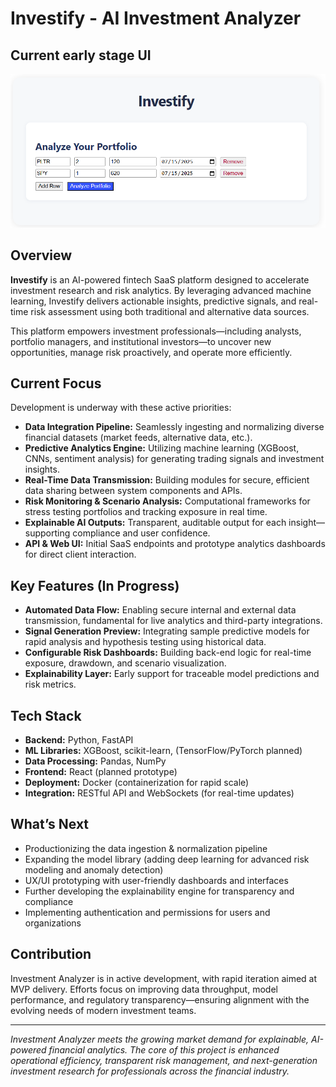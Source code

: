 # Investify - AI Investment Analyzer

## Current early stage UI
![Early stage UI](figures/early-stage-ui.png?raw=true "Title")

## Overview

**Investify** is an AI-powered fintech SaaS platform designed to accelerate investment research and risk analytics. By leveraging advanced machine learning, Investify delivers actionable insights, predictive signals, and real-time risk assessment using both traditional and alternative data sources.

This platform empowers investment professionals—including analysts, portfolio managers, and institutional investors—to uncover new opportunities, manage risk proactively, and operate more efficiently.

## Current Focus

Development is underway with these active priorities:

- **Data Integration Pipeline:** Seamlessly ingesting and normalizing diverse financial datasets (market feeds, alternative data, etc.).
- **Predictive Analytics Engine:** Utilizing machine learning (XGBoost, CNNs, sentiment analysis) for generating trading signals and investment insights.
- **Real-Time Data Transmission:** Building modules for secure, efficient data sharing between system components and APIs.
- **Risk Monitoring & Scenario Analysis:** Computational frameworks for stress testing portfolios and tracking exposure in real time.
- **Explainable AI Outputs:** Transparent, auditable output for each insight—supporting compliance and user confidence.
- **API & Web UI:** Initial SaaS endpoints and prototype analytics dashboards for direct client interaction.

## Key Features (In Progress)

- **Automated Data Flow:** Enabling secure internal and external data transmission, fundamental for live analytics and third-party integrations.
- **Signal Generation Preview:** Integrating sample predictive models for rapid analysis and hypothesis testing using historical data.
- **Configurable Risk Dashboards:** Building back-end logic for real-time exposure, drawdown, and scenario visualization.
- **Explainability Layer:** Early support for traceable model predictions and risk metrics.

## Tech Stack

- **Backend:** Python, FastAPI
- **ML Libraries:** XGBoost, scikit-learn, (TensorFlow/PyTorch planned)
- **Data Processing:** Pandas, NumPy
- **Frontend:** React (planned prototype)
- **Deployment:** Docker (containerization for rapid scale)
- **Integration:** RESTful API and WebSockets (for real-time updates)

## What’s Next

- Productionizing the data ingestion & normalization pipeline
- Expanding the model library (adding deep learning for advanced risk modeling and anomaly detection)
- UX/UI prototyping with user-friendly dashboards and interfaces
- Further developing the explainability engine for transparency and compliance
- Implementing authentication and permissions for users and organizations

## Contribution

Investment Analyzer is in active development, with rapid iteration aimed at MVP delivery. Efforts focus on improving data throughput, model performance, and regulatory transparency—ensuring alignment with the evolving needs of modern investment teams.

---

*Investment Analyzer meets the growing market demand for explainable, AI-powered financial analytics. The core of this project is enhanced operational efficiency, transparent risk management, and next-generation investment research for professionals across the financial industry.*


